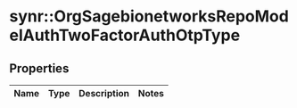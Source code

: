 # synr::OrgSagebionetworksRepoModelAuthTwoFactorAuthOtpType


## Properties
Name | Type | Description | Notes
------------ | ------------- | ------------- | -------------


